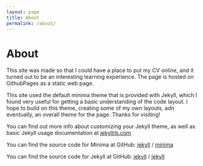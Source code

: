 ```yaml
---
layout: page
title: About
permalink: /about/
---
```


# About

This site was made so that I could have a place to put my CV online, and it turned out to be an interesting learning experience. The page is hosted on GithubPages as a static web page. 

This site used the default minima theme that is provided with Jekyll, which I found very useful for getting a basic understanding of the code layout. I hope to build on this theme, creating some of my own layouts, adn eventually, an overall theme for the page. Thanks for visiting!

You can find out more info about customizing your Jekyll theme, as well as basic Jekyll usage documentation at [jekyllrb.com](https://jekyllrb.com/)

You can find the source code for Minima at GitHub:
[jekyll][jekyll-organization] /
[minima](https://github.com/jekyll/minima)

You can find the source code for Jekyll at GitHub:
[jekyll][jekyll-organization] /
[jekyll](https://github.com/jekyll/jekyll)


[jekyll-organization]: https://github.com/jekyll
